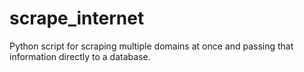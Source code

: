 # scrape_internet
Python script for scraping multiple domains at once and passing that information directly to a database.
